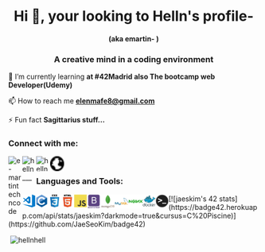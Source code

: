 
<h1 align="center">Hi 👋, your looking to Helln's profile-</h1>
<h4 align="center">(aka emartin- )</h4>
<h3 align="center">A creative mind in a coding environment</h3>


🌱 I’m currently learning **at #42Madrid also The bootcamp web Developer(Udemy)**

📫 How to reach me **elenmafe8@gmail.com**

⚡ Fun fact **Sagittarius stuff...**

<h3 align="left">Connect with me:</h3>
<p align="left">
<a href="https://linkedin.com/in/e-martintechncode" target="blank"><img align="left" src="https://cdn.jsdelivr.net/npm/simple-icons@3.0.1/icons/linkedin.svg" alt="e-martintechncode" width="28px" /></a>
<a href="https://instagram.com/helln___" target="blank"><img align="left" src="https://cdn.jsdelivr.net/npm/simple-icons@3.0.1/icons/instagram.svg" alt="helln___"  width="28px" /></a>
<a href="https://github.com/hellnhell" target="blank"><img align="left" src="https://cdn.jsdelivr.net/npm/simple-icons@3.0.1/icons/github.svg" alt="helln___" height="30" width="28" /></a>
<a href="https://hellnhell.github.io" target="blank"><img align="left" src="https://raw.githubusercontent.com/iconic/open-iconic/master/svg/globe.svg" alt="helln___" height="30" width="28" /></a>
</p>
<br>
<h3 align="left">Languages and Tools:</h3>
<p align="left"> <a href="https://code.visualstudio.com/" target="_blank"> <img align="left" src="https://raw.githubusercontent.com/github/explore/80688e429a7d4ef2fca1e82350fe8e3517d3494d/topics/visual-studio-code/visual-studio-code.png" alt="visual" width="26px"/> </a>
<a href="https://www.cprogramming.com/" target="_blank"> <img align="left" src="https://raw.githubusercontent.com/devicons/devicon/master/icons/c/c-original.svg" alt="c" width="26px" /> </a>
<a href="https://developer.mozilla.org/es/docs/Web/CSS" target="_blank"> <img align="left" src="https://raw.githubusercontent.com/devicons/devicon/master/icons/css3/css3-original-wordmark.svg" alt="css3" width="26px"/> </a>
<a href="https://developer.mozilla.org/en-US/docs/Web/HTML" target="_blank"> <img align="left" src="https://raw.githubusercontent.com/devicons/devicon/master/icons/html5/html5-original-wordmark.svg" alt="html5" width="26px"/> </a>
<a href="https://developer.mozilla.org/en-US/docs/Web/JavaScript" target="_blank"> <img align="left" src="https://raw.githubusercontent.com/devicons/devicon/master/icons/javascript/javascript-original.svg" alt="javascript" width="26px"/> </a>
<a href="https://getbootstrap.com" target="_blank"> <img align="left" src="https://raw.githubusercontent.com/devicons/devicon/master/icons/bootstrap/bootstrap-plain-wordmark.svg" alt="bootstrap" width="28px"/> </a>
<a href="https://www.mongodb.com/" target="_blank"> <img align="left" src="https://raw.githubusercontent.com/devicons/devicon/master/icons/mongodb/mongodb-original-wordmark.svg" alt="mongodb" width="28px"/> </a>
<a href="https://www.mysql.com/" target="_blank"> <img align="left" src="https://raw.githubusercontent.com/devicons/devicon/master/icons/mysql/mysql-original-wordmark.svg" alt="mysql" width="28px"/> </a>
<a href="https://www.nginx.com" target="_blank"> <img align="left" src="https://raw.githubusercontent.com/devicons/devicon/master/icons/nginx/nginx-original.svg" alt="nginx" width="28px"/>
<a href="https://www.docker.com/" target="_blank"> <img align="left" src="https://raw.githubusercontent.com/devicons/devicon/master/icons/docker/docker-original-wordmark.svg" alt="docker" width="26px"/> </a>
</a><a href="https://www.unix.com/" target="_blank"> <img align="left" src="https://raw.githubusercontent.com/github/explore/80688e429a7d4ef2fca1e82350fe8e3517d3494d/topics/terminal/terminal.png" alt="terminal" width="26px"/> </a>
</p>
[![jaeskim's 42 stats](https://badge42.herokuapp.com/api/stats/jaeskim?darkmode=true&cursus=C%20Piscine)](https://github.com/JaeSeoKim/badge42)
<br/>
<p>&nbsp;<img align="center" src="https://github-readme-stats.vercel.app/api?username=hellnhell&show_icons=true&locale=en&theme=blue-green" alt="hellnhell" /></p>





